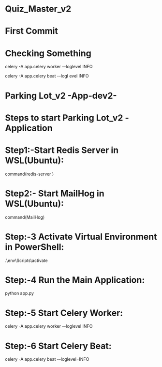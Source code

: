 # Quiz_Master_v2 
# First Commit
# Checking Something

celery -A app.celery  worker --loglevel INFO

celery -A app.celery beat --logl evel INFO

# Parking Lot_v2 -App-dev2-

# Steps to start Parking Lot_v2  -Application

# Step1:-Start Redis Server in WSL(Ubuntu):
 command(redis-server )

# Step2:- Start MailHog in WSL(Ubuntu):
command(MailHog)

# Step:-3 Activate Virtual Environment in PowerShell:
.\env\Scripts\activate

# Step:-4 Run the Main Application:
python app.py

# Step:-5 Start Celery Worker:
celery -A app.celery  worker --loglevel INFO

# Step:-6 Start Celery Beat:
celery -A app.celery beat --loglevel=INFO
